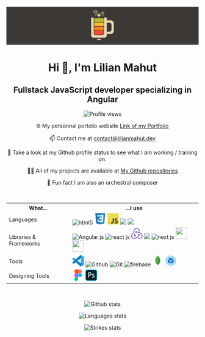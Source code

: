 <div align="center">

![Banner](/icons/coffee.png?raw=true)

# Hi 👋, I'm Lilian Mahut

## Fullstack JavaScript developer specializing in Angular

![Profile views](https://komarev.com/ghpvc/?username=joliwood&label=Profile%20views&color=0e75b6&style=flat)

🌐 My personnal portolio website [Link of my Portfolio](https://lilianmahut.dev/)

📫 Contact me at [contact@lilianmahut.dev](mailto:contact@lilianmahut.dev)

🌱 Take a look at my Github profile status to see what I am working / training on.

👨‍💻 All of my projects are available at [My Github repositories](https://github.com/Joliwood?tab=repositories)

:musical_score: Fun fact I am also an orchestral composer

<br />
<table>
  <tr>
    <th>What...</th>
    <th>...I use</th>
  </tr>
  <tr>
    <td>Languages</td>
    <td>
      <img src='https://www.vectorlogo.zone/logos/w3_html5/w3_html5-icon.svg' alt='html5' height='30'> 
      <img src='https://raw.githubusercontent.com/devicons/devicon/master/icons/css3/css3-original.svg' alt='css3' height='30'> 
      <img src='https://raw.githubusercontent.com/devicons/devicon/master/icons/javascript/javascript-original.svg' alt='javascript' height='30'> 
      <img src="https://cdn.jsdelivr.net/gh/devicons/devicon/icons/typescript/typescript-original.svg" height='30'/>
      <img src="https://symbols.getvecta.com/stencil_28/61_sql-database-generic.90b41636a8.svg" height='30'/>
  </tr>
  <tr>
    <td>Libraries & Frameworks</td>
    <td>
      <img src="https://angular.io/assets/images/logos/angular/angular.svg" alt='Angular js' height='30'>
      <img src='https://www.vectorlogo.zone/logos/reactjs/reactjs-icon.svg' alt='react js' height='30'>
      <img src="https://raw.githubusercontent.com/devicons/devicon/master/icons/redux/redux-original.svg" alt="redux" title="Redux" height="30" />
      <img src='https://www.vectorlogo.zone/logos/nodejs/nodejs-icon.svg alt='node js' height='30'>
      <img src="https://seeklogo.com/images/N/next-js-logo-8FCFF51DD2-seeklogo.com.png" alt="next js" width="30" height="30" />
      <img src="https://cdn.jsdelivr.net/gh/devicons/devicon/icons/tailwindcss/tailwindcss-plain.svg" width="30" height="30" />
      <img src="https://cdn.jsdelivr.net/gh/devicons/devicon/icons/sass/sass-original.svg" width="30" height="30"/>
    </td>
  </tr>
  <tr>
    <td>Tools</td>
    <td>
      <img src="https://raw.githubusercontent.com/devicons/devicon/master/icons/vscode/vscode-original.svg" alt="Visual Studio Code" height="30" title="Visual Studio Code" />
      <img src="https://static-00.iconduck.com/assets.00/github-icon-2048x1988-jzvzcf2t.png" alt="Github" height="30" title="GitHub" />
      <img src="https://www.vectorlogo.zone/logos/git-scm/git-scm-icon.svg" alt="Git" height="30" title="Git" >
      <img src="https://www.vectorlogo.zone/logos/firebase/firebase-icon.svg" alt="firebase" height="30"/>
      <img src="https://github.com/devicons/devicon/blob/v2.15.1/icons/mongodb/mongodb-original.svg" alt="MongoDB" height="30" title="MongoDB" />
      <img src="https://github.com/devicons/devicon/blob/v2.15.1/icons/webpack/webpack-original.svg" alt="WebPack" height="30" title="WebPack" />
    </td>
  </tr>
  <tr>
    <td>Designing Tools</td>
    <td>
      <img src="/icons/tools/figma.png" alt="figma" title="Figma" height="30" />
      <img src="/icons/tools/photoshop.png" alt="Photoshop" title="Photoshop" height="30" />
    </td>
  </tr>
</table>
<br />

![Github stats](https://github-readme-stats.vercel.app/api?username=joliwood&show_icons=true&locale=en&count_private=true&theme=apprentice&bg_color=ffffff00&hide_border=true)

![Languages stats](https://github-readme-stats.vercel.app/api/top-langs?username=joliwood&show_icons=true&locale=en&layout=compact&count_private=true&theme=apprentice&bg_color=ffffff00&hide_border=true)

![Strikes stats](https://github-readme-streak-stats.herokuapp.com/?user=joliwood&&count_private=true&theme=apprentice&bg_color=ffffff00&hide_border=true)

</div>

<!--
**Lilian-Mahut/Lilian-Mahut** is a ✨ _special_ ✨ repository because its `README.md` (this file) appears on your GitHub profile.

Here are some ideas to get you started:

- 🔭 I’m currently working on ...
- 🌱 I’m currently learning ...
- 👯 I’m looking to collaborate on ...
- 🤔 I’m looking for help with ...
- 💬 Ask me about ...
- 📫 How to reach me: ...
- 😄 Pronouns: ...
- ⚡ Fun fact: ...
-->
